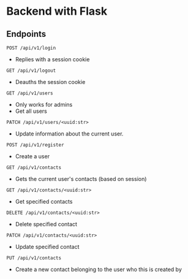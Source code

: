 # Backend with Flask

## Endpoints

`POST /api/v1/login`

- Replies with a session cookie

`GET /api/v1/logout`

- Deauths the session cookie

`GET /api/v1/users`

- Only works for admins
- Get all users

`PATCH /api/v1/users/<uuid:str>`

- Update information about the current user.

`POST /api/v1/register`

- Create a user

`GET /api/v1/contacts`

- Gets the current user's contacts (based on session)

`GET /api/v1/contacts/<uuid:str>`

- Get specified contacts

`DELETE /api/v1/contacts/<uuid:str>`

- Delete specified contact

`PATCH /api/v1/contacts/<uuid:str>`

- Update specified contact

`PUT /api/v1/contacts`

- Create a new contact belonging to the user who this is created by
